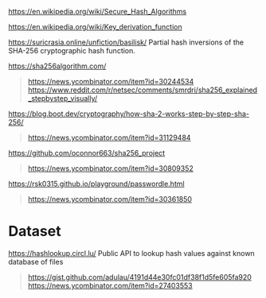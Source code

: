 https://en.wikipedia.org/wiki/Secure_Hash_Algorithms

https://en.wikipedia.org/wiki/Key_derivation_function

https://suricrasia.online/unfiction/basilisk/ Partial hash inversions of the SHA-256 cryptographic hash function.

https://sha256algorithm.com/
> https://news.ycombinator.com/item?id=30244534
> https://www.reddit.com/r/netsec/comments/smrdri/sha256_explained_stepbystep_visually/

https://blog.boot.dev/cryptography/how-sha-2-works-step-by-step-sha-256/
> https://news.ycombinator.com/item?id=31129484

https://github.com/oconnor663/sha256_project
> https://news.ycombinator.com/item?id=30809352

https://rsk0315.github.io/playground/passwordle.html
> https://news.ycombinator.com/item?id=30361850

# Dataset
https://hashlookup.circl.lu/ Public API to lookup hash values against known database of files
 > https://gist.github.com/adulau/4191d44e30fc01df38f1d5fe605fa920
   > https://news.ycombinator.com/item?id=27403553
